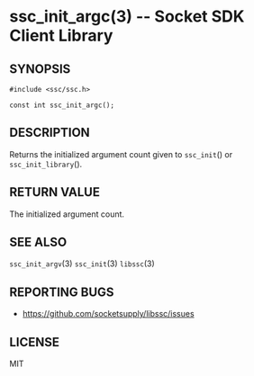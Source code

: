 ssc_init_argc(3) -- Socket SDK Client Library
====================================================

## SYNOPSIS

  `#include <ssc/ssc.h>`

  `const int ssc_init_argc();`

## DESCRIPTION

Returns the initialized argument count given to `ssc_init`() or
`ssc_init_library`().

## RETURN VALUE

The initialized argument count.

## SEE ALSO

  `ssc_init_argv`(3)
  `ssc_init`(3)
  `libssc`(3)

## REPORTING BUGS

  - <https://github.com/socketsupply/libssc/issues>

## LICENSE

MIT
